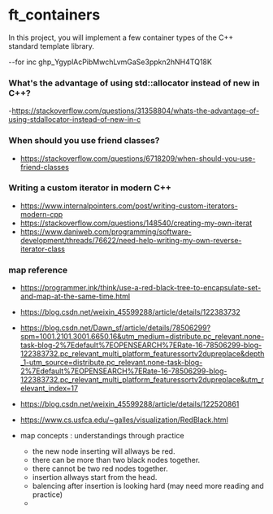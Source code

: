 # ft_containers
In this project, you will implement a few container types of the C++ standard template library.

--for inc 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

### What's the advantage of using std::allocator instead of new in C++?
-https://stackoverflow.com/questions/31358804/whats-the-advantage-of-using-stdallocator-instead-of-new-in-c

### When should you use friend classes? 
- https://stackoverflow.com/questions/6718209/when-should-you-use-friend-classes

### Writing a custom iterator in modern C++
- https://www.internalpointers.com/post/writing-custom-iterators-modern-cpp
- https://stackoverflow.com/questions/148540/creating-my-own-iterat
- https://www.daniweb.com/programming/software-development/threads/76622/need-help-writing-my-own-reverse-iterator-class


### map reference
- https://programmer.ink/think/use-a-red-black-tree-to-encapsulate-set-and-map-at-the-same-time.html
- https://blog.csdn.net/weixin_45599288/article/details/122383732
- https://blog.csdn.net/Dawn_sf/article/details/78506299?spm=1001.2101.3001.6650.16&utm_medium=distribute.pc_relevant.none-task-blog-2%7Edefault%7EOPENSEARCH%7ERate-16-78506299-blog-122383732.pc_relevant_multi_platform_featuressortv2dupreplace&depth_1-utm_source=distribute.pc_relevant.none-task-blog-2%7Edefault%7EOPENSEARCH%7ERate-16-78506299-blog-122383732.pc_relevant_multi_platform_featuressortv2dupreplace&utm_relevant_index=17
- https://blog.csdn.net/weixin_45599288/article/details/122520861
- https://www.cs.usfca.edu/~galles/visualization/RedBlack.html

- map concepts : understandings through practice
	- the new node inserting will allways be red.
	- there can be more than two black nodes together.
	- there cannot be two red nodes together.
	- insertion allways start from the head.
	- balencing after insertion is looking hard (may need more reading and practice)
	- 